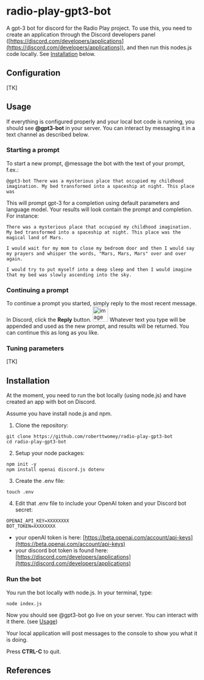 # radio-play-gpt3-bot
A gpt-3 bot for discord for the Radio Play project. To use this, you need to create an application through the Discord developers panel ([https://discord.com/developers/applications](https://discord.com/developers/applications)), and then run this nodes.js code locally. See [Installation](#installation) below.

## Configuration

[TK]

## Usage

If everything is configured properly and your local bot code is running, you should see **@gpt3-bot** in your server. You can interact by messaging it in a text channel as described below. 

### Starting a prompt

To start a new prompt, @message the bot with the text of your prompt, f.ex.: 
```
@gpt3-bot There was a mysterious place that occupied my childhood imagination. My bed transformed into a spaceship at night. This place was
```

This will prompt gpt-3 for a completion using default parameters and language model. Your results will look contain the prompt and completion. For instance:
```
There was a mysterious place that occupied my childhood imagination. My bed transformed into a spaceship at night. This place was the magical land of Mars.

I would wait for my mom to close my bedroom door and then I would say my prayers and whisper the words, "Mars, Mars, Mars" over and over again.

I would try to put myself into a deep sleep and then I would imagine that my bed was slowly ascending into the sky.
```

### Continuing a prompt

To continue a prompt you started, simply reply to the most recent message. In Discord, click the **Reply** button. <img width="40" alt="image" src="https://user-images.githubusercontent.com/1598545/193463923-9ae63096-3775-4247-8fda-fa5ea8c18ef7.png"> Whatever text you type will be appended and used as the new prompt, and results will be returned. You can continue this as long as you like.


### Tuning parameters

[TK]

## Installation

At the moment, you need to run the bot locally (using node.js) and have created an app with bot on Discord. 

Assume you have install node.js and npm. 

1. Clone the repository: 
```
git clone https://github.com/roberttwomey/radio-play-gpt3-bot
cd radio-play-gpt3-bot
```
2. Setup your node packages: 
```
npm init -y
npm install openai discord.js dotenv
```

3. Create the .env file: 
```
touch .env
```

4. Edit that .env file to include your OpenAI token and your Discord bot secret: 

```
OPENAI_API_KEY=XXXXXXXX
BOT_TOKEN=XXXXXXXX
```

   - your openAI token is here: [https://beta.openai.com/account/api-keys](https://beta.openai.com/account/api-keys)
   - your discord bot token is found here: [https://discord.com/developers/applications](https://discord.com/developers/applications)

### Run the bot
You run the bot locally with node.js. In your terminal, type:

```
node index.js
```

Now you should see @gpt3-bot go live on your server. You can interact with it there. (see [Usage](#usage))

Your local application will post messages to the console to show you what it is doing. 

Press **CTRL-C** to quit.
  
## References
